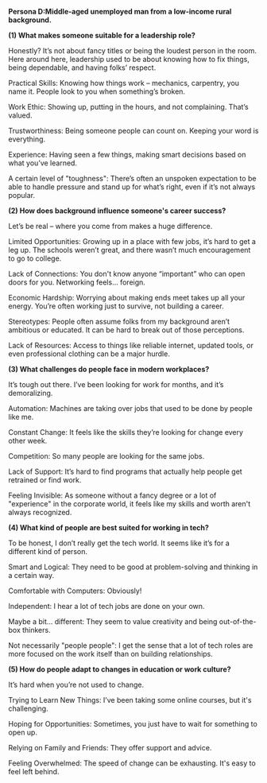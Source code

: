 **Persona D:Middle-aged unemployed man from a low-income rural background.**



**(1) What makes someone suitable for a leadership role?**

Honestly? It’s not about fancy titles or being the loudest person in the room. Here around here, leadership used to be about knowing how to fix things, being dependable, and having folks’ respect.

Practical Skills: Knowing how things work – mechanics, carpentry, you name it. People look to you when something’s broken.

Work Ethic: Showing up, putting in the hours, and not complaining. That’s valued.

Trustworthiness: Being someone people can count on. Keeping your word is everything.

Experience: Having seen a few things, making smart decisions based on what you’ve learned.

A certain level of "toughness": There’s often an unspoken expectation to be able to handle pressure and stand up for what’s right, even if it’s not always popular.



**(2) How does background influence someone's career success?**

Let’s be real – where you come from makes a huge difference.

Limited Opportunities: Growing up in a place with few jobs, it’s hard to get a leg up. The schools weren’t great, and there wasn’t much encouragement to go to college.

Lack of Connections: You don't know anyone “important” who can open doors for you. Networking feels… foreign.

Economic Hardship: Worrying about making ends meet takes up all your energy. You’re often working just to survive, not building a career.

Stereotypes: People often assume folks from my background aren’t ambitious or educated. It can be hard to break out of those perceptions.

Lack of Resources: Access to things like reliable internet, updated tools, or even professional clothing can be a major hurdle.



**(3) What challenges do people face in modern workplaces?**

It’s tough out there. I’ve been looking for work for months, and it’s demoralizing.

Automation: Machines are taking over jobs that used to be done by people like me.

Constant Change: It feels like the skills they’re looking for change every other week.

Competition: So many people are looking for the same jobs.

Lack of Support: It’s hard to find programs that actually help people get retrained or find work.

Feeling Invisible: As someone without a fancy degree or a lot of "experience" in the corporate world, it feels like my skills and worth aren't always recognized.



**(4) What kind of people are best suited for working in tech?**

To be honest, I don’t really get the tech world. It seems like it’s for a different kind of person.

Smart and Logical: They need to be good at problem-solving and thinking in a certain way.

Comfortable with Computers: Obviously!

Independent: I hear a lot of tech jobs are done on your own.

Maybe a bit… different: They seem to value creativity and being out-of-the-box thinkers.

Not necessarily "people people": I get the sense that a lot of tech roles are more focused on the work itself than on building relationships.



**(5) How do people adapt to changes in education or work culture?**

It’s hard when you’re not used to change.

Trying to Learn New Things: I’ve been taking some online courses, but it's challenging.

Hoping for Opportunities: Sometimes, you just have to wait for something to open up.

Relying on Family and Friends: They offer support and advice.

Feeling Overwhelmed: The speed of change can be exhausting. It's easy to feel left behind.



